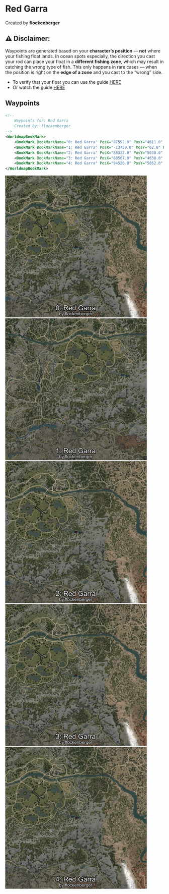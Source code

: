 # Red Garra
Created by **flockenberger**

## ⚠️ Disclaimer:
Waypoints are generated based on your __**character’s position**__ — __not__ where your fishing float lands.
In ocean spots especially, the direction you cast your rod can place your float in a **different fishing zone**, which may result in catching the wrong type of fish.
This only happens in rare cases — when the position is right on the **edge of a zone** and you cast to the “wrong” side.

- To verify that your float you can use the guide [HERE](https://flockenberger.github.io/bdo-fish-position/)
- Or watch the guide [HERE](https://youtu.be/t-VXcRoNojk)

## Waypoints
```xml
<!--
    Waypoints for: Red Garra
    Created by: flockenberger
-->
<WorldmapBookMark>
    <BookMark BookMarkName="0: Red Garra" PosX="87592.0" PosY="4611.0" PosZ="-132180.0" />
    <BookMark BookMarkName="1: Red Garra" PosX="-13759.0" PosY="62.0" PosZ="-165031.0" />
    <BookMark BookMarkName="2: Red Garra" PosX="88322.0" PosY="5030.0" PosZ="-134815.0" />
    <BookMark BookMarkName="3: Red Garra" PosX="88567.0" PosY="4638.0" PosZ="-131674.0" />
    <BookMark BookMarkName="4: Red Garra" PosX="94520.0" PosY="5862.0" PosZ="-136641.0" />
</WorldmapBookMark>
```

<img src="./Red Garra_0_Preview.webp" width="450"/> <img src="./Red Garra_1_Preview.webp" width="450"/> <img src="./Red Garra_2_Preview.webp" width="450"/> <img src="./Red Garra_3_Preview.webp" width="450"/> <img src="./Red Garra_4_Preview.webp" width="450"/> 